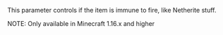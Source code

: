 This parameter controls if the item is immune to fire, like Netherite stuff.

NOTE: Only available in Minecraft 1.16.x and higher
